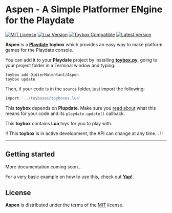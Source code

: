 # Aspen - A Simple Platformer ENgine for the Playdate

[![MIT License](https://img.shields.io/github/license/DidierMalenfant/Aspen)](https://spdx.org/licenses/MIT.html) [![Lua Version](https://img.shields.io/badge/Lua-5.4-yellowgreen)](https://lua.org) [![Toybox Compatible](https://img.shields.io/badge/toybox.py-compatible-brightgreen)](https://toyboxpy.io) [![Latest Version](https://img.shields.io/github/v/tag/DidierMalenfant/Aspen)](https://github.com/DidierMalenfant/Aspen/tags)

**Aspen** is a [**Playdate**](https://play.date) **toybox** which provides an easy way to make platform games for the Playdate console.

You can add it to your **Playdate** project by installing [**toybox.py**](https://toyboxpy.io), going to your project folder in a Terminal window and typing:

```console
toybox add DidierMalenfant/Aspen
toybox update
```

Then, if your code is in the `source` folder, just import the following:

```lua
import '../toyboxes/toyboxes.lua'
```

This **toybox** depends on **Plupdate**. Make sure you [read about](https://github.com/DidierMalenfant/Plupdate#changes-in-your-code) what this means for your code and its `playdate.update()` callback.

This **toybox** contains **Lua** toys for you to play with.

‼️ This **toybox** is in active development, the API can change at any time... ‼️

---

## Getting started

More documentation coming soon...

For a very basic example on how to use this, check out [**Yap!**](https://github.com/DidierMalenfant/Yap).

## License

**Aspen** is distributed under the terms of the [MIT](https://spdx.org/licenses/MIT.html) license.
